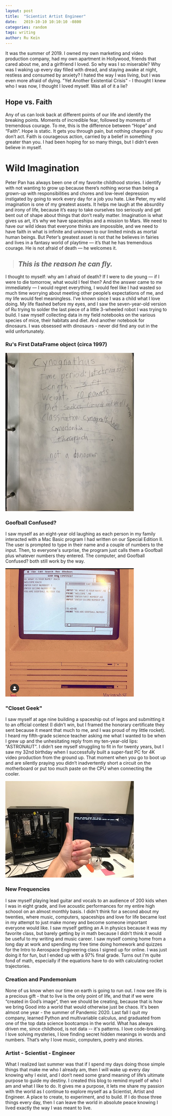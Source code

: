 ```yaml
---
layout: post
title:  "Scientist Artist Engineer"
date:   2019-10-10 10:10:10 -0800
categories: random
tags: writing
author: Ru Keïn
---
```


It was the summer of 2019. I owned my own marketing and video production company, had my own apartment in Hollywood, friends that cared about me, and a girlfriend I loved. So why was I so miserable? Why was I waking up every day filled with dread, and staying awake at night, restless and consumed by anxiety? I hated the way I was living, but I was even more afraid of dying. "Yet Another Existential Crisis” - I thought I knew who I was now, I thought I loved myself. Was all of it a lie?

## Hope vs. Faith

Any of us can look back at different points of our life and identify the breaking points. Moments of incredible fear, followed by moments of tremendous courage. To me, this is the difference between “Hope” and “Faith”. Hope is static. It gets you through pain, but nothing changes if you don’t act. Faith is courageous action, carried by a belief in something greater than you. I had been hoping for so many things, but I didn’t even believe in myself. 

# Wild Imagination

Peter Pan has always been one of my favorite childhood stories. I identify with not wanting to grow up because there’s nothing worse than being a grown-up with responsibilities and chores and low-level depression instigated by going to work every day for a job you hate. Like Peter, my wild imagination is one of my greatest assets. It helps me laugh at the absurdity and irony of life, because it’s easy to take ourselves too seriously and get bent out of shape about things that don’t really matter. Imagination is what gives us art, it’s why we have spaceships and a mission to Mars. We need to have our wild ideas that everyone thinks are impossible, and we need to have faith in what is infinite and unknown to our limited minds as mortal human beings. But Peter’s greatest asset is not that he believes in fairies and lives in a fantasy world of playtime — it’s that he has tremendous courage. He is not afraid of death — he welcomes it.

>
>## _This is the reason he can fly._
>

I thought to myself: why am I afraid of death? If I were to die young — if I were to die tomorrow, what would I feel then? And the answer came to me immediately — I would regret everything, I would feel like I had wasted so much time worrying about meeting other people’s expectations of me, and my life would feel meaningless. I’ve known since I was a child what I love doing. My life flashed before my eyes, and I saw the seven-year-old version of Ru trying to solder the last piece of a little 3-wheeled robot I was trying to build. I saw myself collecting data in my field notebooks on the various species of mice, their habitats and diet. And another notebook for dinosaurs. I was obsessed with dinosaurs - never did find any out in the wild unfortunately.

### Ru's First DataFrame object (circa 1997)

<div><img src="/assets/images/cynognathus.jpg" alt="cynognathus" title="Ru's first data collection circa 1995" width="400"/></div>

### Goofball Confused?

I saw myself as an eight-year old laughing as each person in my family interacted with a Mac Basic program I had written on our Special Edition II. The user is prompted to type in their name and a couple of numbers to the input. Then, to everyone's surprise, the program just calls them a Goofball plus whatever numbers they entered. The computer, and Goofball Confused? both still work by the way. 

<div><img src="/assets/images/goofball-confused.jpg" alt="goofball confused" title="Ru's first computer program" width="400"/></div>

### "Closet Geek"

I saw myself at age nine building a spaceship out of legos and submitting it to an official contest (I didn’t win, but I framed the honorary certificate they sent because it meant that much to  me, and I was proud of my little rocket). I heard my fifth-grade science teacher asking me what I wanted to be when I grew up and the unhesitating reply from my ten-year-old lips: “ASTRONAUT”. I didn’t see myself struggling to fit in for twenty years, but I saw my 32nd birthday when I successfully built a super-fast PC for 4K video production from the ground up. That moment when you  go to boot up and are silently praying you didn’t inadvertently short a circuit on the motherboard or put too much paste on the CPU when connecting the cooler.

<div><img src="/assets/images/building-my-first-pc.jpeg" alt="first pc build" title="Ru's first PC Build" width="400"/></div>

### New Frequencies 

I saw myself playing lead guitar and vocals to an audience of 200 kids when I was in eight grade, and live acoustic performances for my entire high schoool on an almost monthly basis. I didn't think for a second about my twenties, where music, computers, spaceships and love for life became lost in my attempt to just make money and become someone important everyone would like. I saw myself getting an A in physics because it was my favorite class, but barely getting by in math because I didn’t think it would be useful to my writing and music career. I saw myself coming home from a long day at work and spending my free time doing homework and quizzes for the Intro to Aerospace Engineering class I signed up for online. I was just doing it for fun, but I ended up with a 97% final grade. Turns out I'm quite fond of math, especially if the equations have to do with calculating rocket trajectories.

### Creation and Pandemonium

None of us know when our time on earth is going to run out. I now see life is a precious gift - that to live is the only point of life, and that if we were “created in God’s image”, then we should be creating, because that is how we bring Good into a world that would otherwise just be chaos. It's been almost one year - the summer of Pandemic 2020. Last fall I quit my company, learned Python and multivariable calculus, and graduated from one of the top data science bootcamps in the world. What has always driven me, since childhood, is not data -- it's patterns. I love code-breaking. I love solving mysteries, I love finding secret hidden meanings in words and numbers. That’s why I love music, computers, poetry and stories.  

### Artist - Scientist - Engineer

What I realized last summer was that if I spend my days doing those simple things that make me who I already am, then I will wake up every day knowing why I exist, and I don’t need some grand meaning of life’s ultimate purpose to guide my destiny. I created this blog to remind myself of who I am and what I like to do. It gives me a purpose, it lets me share my passion with the world as I continue to explore myself as a Scientist, Artist and Engineer. A place to create, to experiment, and to build. If I do those three things every day, then I can leave the world in absolute peace knowing I lived exactly the way I was meant to live.